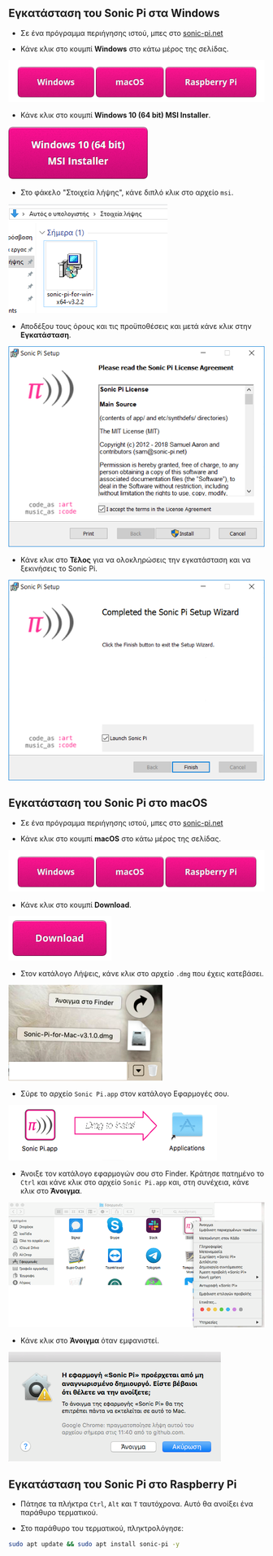 ## Εγκατάσταση του Sonic Pi στα Windows

- Σε ένα πρόγραμμα περιήγησης ιστού, μπες στο [sonic-pi.net](https://sonic-pi.net/)

- Κάνε κλικ στο κουμπί **Windows** στο κάτω μέρος της σελίδας.

![λήψεις](images/download-buttons.png)

- Κάνε κλικ στο κουμπί **Windows 10 (64 bit) MSI Installer**.

![msi](images/msi-installer.png)

- Στο φάκελο "Στοιχεία λήψης", κάνε διπλό κλικ στο αρχείο `msi`.

![windows1](images/windows1.png)

- Αποδέξου τους όρους και τις προϋποθέσεις και μετά κάνε κλικ στην **Εγκατάσταση**.

![windows2](images/windows2.png)

- Κάνε κλικ στο **Τέλος** για να ολοκληρώσεις την εγκατάσταση και να ξεκινήσεις το Sonic Pi.

![windows3](images/windows3.png)


## Εγκατάσταση του Sonic Pi στο macOS

- Σε ένα πρόγραμμα περιήγησης ιστού, μπες στο [sonic-pi.net](https://sonic-pi.net/)

- Κάνε κλικ στο κουμπί **macOS** στο κάτω μέρος της σελίδας.

![λήψεις](images/download-buttons.png)

- Κάνε κλικ στο κουμπί **Download**.

![λήψη](images/download.png)

- Στον κατάλογο Λήψεις, κάνε κλικ στο αρχείο `.dmg` που έχεις κατεβάσει.

![macOS1](images/macOS1.png)

- Σύρε το αρχείο `Sonic Pi.app` στον κατάλογο Εφαρμογές σου.

![macOS2](images/macOS2.png)

- Άνοιξε τον κατάλογο εφαρμογών σου στο Finder. Κράτησε πατημένο το `Ctrl` και κάνε κλικ στο αρχείο `Sonic Pi.app` και, στη συνέχεια, κάνε κλικ στο **Άνοιγμα**.

![macOS3](images/macOS3.png)

- Κάνε κλικ στο **Άνοιγμα** όταν εμφανιστεί.

![macOS4](images/macOS4.png)

## Εγκατάσταση του Sonic Pi στο Raspberry Pi

- Πάτησε τα πλήκτρα `Ctrl`, `Alt` και `Τ` ταυτόχρονα. Αυτό θα ανοίξει ένα παράθυρο τερματικού.

- Στο παράθυρο του τερματικού, πληκτρολόγησε:

```bash
sudo apt update && sudo apt install sonic-pi -y
```

